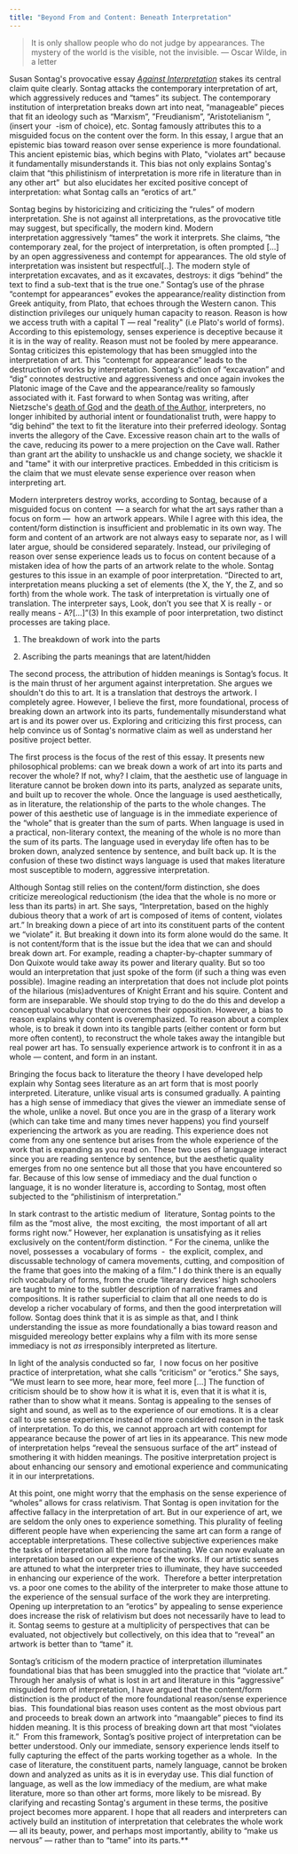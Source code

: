 ```yaml
---
title: "Beyond From and Content: Beneath Interpretation"
---
```


> It is only shallow people who do not judge by appearances. The mystery of the world is the visible, not the invisible. 
> — Oscar Wilde, in a letter

Susan Sontag's provocative essay [*Against Interpretation*](https://static1.squarespace.com/static/54889e73e4b0a2c1f9891289/t/564b6702e4b022509140783b/1447782146111/Sontag-Against+Interpretation.pdf) stakes its central claim quite clearly. Sontag attacks the contemporary interpretation of art, which aggressively reduces and “tames”  its subject. The contemporary institution of interpretation breaks down art into neat, “manageable” pieces that fit an ideology such as “Marxism”, ”Freudianism”, “Aristotelianism ”,  (insert your  -ism of choice), etc. Sontag famously attributes this to a misguided focus on the content over the form. In this essay, I argue that an epistemic bias toward reason over sense experience is more foundational. This ancient epistemic bias, which begins with Plato, "violates art" because it fundamentally misunderstands it. This bias not only explains Sontag's claim that “this philistinism of interpretation is more rife in literature than in any other art”  but also elucidates her excited positive concept of interpretation: what Sontag calls an “erotics of art.” 
  
Sontag begins by historicizing and criticizing the “rules” of modern interpretation. She is not against all interpretations, as the provocative title may suggest, but specifically, the modern kind. Modern interpretation aggressively “tames” the work it interprets. She claims, “the contemporary zeal, for the project of interpretation, is often prompted [...] by an open aggressiveness and contempt for appearances. The old style of interpretation was insistent but respectful[..]. The modern style of interpretation excavates, and as it excavates, destroys: it digs “behind” the text to find a sub-text that is the true one.” Sontag’s use of the phrase “contempt for appearances” evokes the appearance/reality distinction from Greek antiquity, from Plato, that echoes through the Western canon. This distinction privileges our uniquely human capacity to reason. Reason is how we access truth with a capital T — real "reality" (i.e Plato's world of forms). According to this epistemology, senses experience is deceptive because it it is in the way of reality. Reason must not be fooled by mere appearance. Sontag criticizes this epistemology that has been smuggled into the interpretation of art. This “contempt for appearance” leads to the destruction of works by interpretation. Sontag's diction of “excavation” and “dig” connotes destructive and aggressiveness and once again invokes the Platonic image of the Cave and the appearance/reality so famously associated with it. Fast forward to when Sontag was writing, after Nietzsche's [death of God](https://www.goodreads.com/quotes/22827-god-is-dead-god-remains-dead-and-we-have-killed) and the [death of the Author](https://en.wikipedia.org/wiki/The_Death_of_the_Author), interpreters, no longer inhibited by authorial intent or foundationalist truth, were happy to “dig behind” the text to fit the literature into their preferred ideology. Sontag inverts the allegory of the Cave. Excessive reason chain art to the walls of the cave, reducing its power to a mere projection on the Cave wall. Rather than grant art the ability to unshackle us and change society, we shackle it and "tame" it with our interpretive practices. Embedded in this criticism is the claim that we must elevate sense experience over reason when interpreting art. 

Modern interpreters destroy works, according to Sontag, because of a misguided focus on content  — a search for what the art says rather than a focus on form —  how an artwork appears. While I agree with this idea, the content/form distinction is insufficient and problematic in its own way. The form and content of an artwork are not always easy to separate nor, as I will later argue, should be considered separately. Instead, our privileging of reason over sense experience leads us to focus on content because of a mistaken idea of how the parts of an artwork relate to the whole. Sontag gestures to this issue in an example of poor interpretation. “Directed to art, interpretation means plucking a set of elements (the X, the Y, the Z, and so forth) from the whole work. The task of interpretation is virtually one of translation. The interpreter says, Look, don’t you see that X is really - or really means - A?[...]”(3) In this example of poor interpretation, two distinct processes are taking place. 


1. The breakdown of work into the parts 

2. Ascribing the parts meanings that are latent/hidden 

The second process, the attribution of hidden meanings is Sontag’s focus. It is the main thrust of her argument against interpretation. She argues we shouldn't do this to art. It is a translation that destroys the artwork. I completely agree. However, I believe the first, more foundational, process of breaking down an artwork into its parts, fundementally misunderstand what art is and its power over us. Exploring and criticizing this first process, can help convince us of Sontag's normative claim as well as understand her positive project better.   

The first process is the focus of the rest of this essay. It presents new philosophical problems: can we break down a work of art into its parts and recover the whole? If not, why? I claim, that the aesthetic use of language in literature cannot be broken down into its parts, analyzed as separate units, and built up to recover the whole. Once the language is used aesthetically, as in literature, the relationship of the parts to the whole changes. The power of this aesthetic use of language is in the immediate experience of the “whole” that is greater than the sum of parts. When language is used in a practical, non-literary context, the meaning of the whole is no more than the sum of its parts. The language used in everyday life often has to be broken down, analyzed sentence by sentence, and built back up. It is the confusion of these two distinct ways language is used that makes literature most susceptible to modern, aggressive interpretation. 

Although Sontag still relies on the content/form distinction, she does criticize mereological reductionism (the idea that the whole is no more or less than its parts) in art. She says, “Interpretation, based on the highly dubious theory that a work of art is composed of items of content, violates art.” In breaking down a piece of art into its constituent parts of the content we “violate” it. But breaking it down into its form alone would do the same. It is not content/form that is the issue but the idea that we can and should break down art. For example, reading a chapter-by-chapter summary of Don Quixote would take away its power and literary quality. But so too would an interpretation that just spoke of the form (if such a thing was even possible). Imagine reading an interpretation that does not include plot points of the hilarious (mis)adventures of Knight Errant and his squire. Content and form are inseparable. We should stop trying to do the do this and develop a conceptual vocabulary that overcomes their opposition. However, a bias to reason explains why content is overemphasized. To reason about a complex whole, is to break it down into its tangible parts (either content or form but more often content), to reconstruct the whole takes away the intangible but real power art has. To sensually experience artwork is to confront it in as a whole — content, and form in an instant. 

Bringing the focus back to literature the theory I have developed help explain why Sontag sees literature as an art form that is most poorly interpreted. Literature, unlike visual arts is consumed gradually. A painting has a high sense of immediacy that gives the viewer an immediate sense of the whole, unlike a novel. But once you are in the grasp of a literary work (which can take time and many times never happens) you find yourself experiencing the artwork as you are reading. This experience does not come from any one sentence but arises from the whole experience of the work that is expanding as you read on. These two uses of language interact since you are reading sentence by sentence, but the aesthetic quality emerges from no one sentence but all those that you have encountered so far. Because of this low sense of immediacy and the dual function o language, it is no wonder literature is, according to Sontag, most often subjected to the “philistinism of interpretation.”  

In stark contrast to the artistic medium of  literature, Sontag points to the film as the “most alive,  the most exciting,  the most important of all art forms right now.” However, her explanation is unsatisfying as it relies exclusively on the content/form distinction. “ For the cinema, unlike the novel, possesses a  vocabulary of forms  -  the explicit, complex, and  discussable technology of camera movements, cutting, and composition of the frame that goes into the making of a film.” I do think there is an equally rich vocabulary of forms, from the crude ‘literary devices’ high schoolers are taught to mine to the subtler description of narrative frames and compositions. It is rather superficial to claim that all one needs to do is develop a richer vocabulary of forms, and then the good interpretation will follow. Sontag does think that it is as simple as that, and I think understanding the issue as more foundationally a bias toward reason and misguided mereology better explains why a film with its more sense immediacy is not *as* irresponsibly interpreted as literture.  

In light of the analysis conducted so far,  I now focus on her positive practice of interpretation, what she calls “criticism” or “erotics.” She says, “We must learn to see more, hear more, feel more [...] The function of criticism should be to show how it is what it is, even that it is what it is, rather than to show what it means. Sontag is appealing to the senses of sight and sound, as well as to the experience of our emotions. It is a clear call to use sense experience instead of more considered reason in the task of interpretation. To do this, we cannot approach art with contempt for appearance because the power of art lies in its appearance. This new mode of interpretation helps “reveal the sensuous surface of the art” instead of smothering it with hidden meanings. The positive interpretation project is about enhancing our sensory and emotional experience and communicating it in our interpretations. 

At this point, one might worry that the emphasis on the sense experience of “wholes” allows for crass relativism. That Sontag is open invitation for the affective fallacy in the interpretation of art. But in our experience of art, we are seldom the only ones to experience something. This plurality of feeling different people have when experiencing the same art can form a range of acceptable interpretations. These collective subjective experiences make the tasks of interpretation all the more fascinating. We can now evaluate an interpretation based on our experience of the works. If our artistic senses are attuned to what the interpreter tries to illuminate, they have succeeded in enhancing our experience of the work.  Therefore a better interpretation vs. a poor one comes to the ability of the interpreter to make those attune to the experience of the sensual surface of the work they are interpreting. Opening up interpretation to an “erotics” by appealing to sense experience does increase the risk of relativism but does not necessarily have to lead to it. Sontag seems to gesture at a multiplicity of perspectives that can be evaluated, not objectively but collectively, on this idea that to “reveal” an artwork is better than to “tame” it. 

Sontag’s criticism of the modern practice of interpretation illuminates foundational bias that has been smuggled into the practice that “violate art.” Through her analysis of what is lost in art and literature in this “aggressive” misguided form of interpretation, I have argued that the content/form distinction is the product of the more foundational reason/sense experience bias.  This foundational bias reason uses content as the most obvious part and proceeds to break down an artwork into “maangable” pieces to find its hidden meaning. It is this process of breaking down art that most “violates it.”  From this framework, Sontag’s positive project of interpretation can be better understood. Only our immediate, sensory experience lends itself to fully capturing the effect of the parts working together as a whole.  In the case of literature, the constituent parts, namely language, cannot be broken down and analyzed as units as it is in everyday use. This dial function of language, as well as the low immediacy of the medium, are what make literature, more so than other art forms, more likely to be misread. By clarifying and recasting Sontag's argument in these terms, the positive project becomes more apparent. I hope that all readers and interpreters can actively build an institution of interpretation that celebrates the whole work— all its beauty, power, and perhaps most importantly, ability to “make us nervous” — rather than to “tame” into its parts.**

